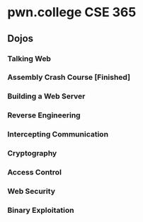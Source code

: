 # pwn.college CSE 365
## Dojos
### Talking Web
### Assembly Crash Course **[Finished]**

### Building a Web Server
### Reverse Engineering

### Intercepting Communication
### Cryptography

### Access Control

### Web Security

### Binary Exploitation

